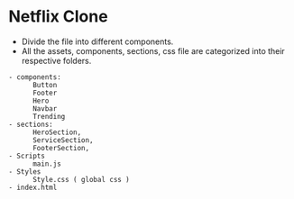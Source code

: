 # Netflix Clone
- Divide the file into different components.
- All the assets, components, sections, css file are categorized into their respective folders.
```
- components:
      Button
      Footer
      Hero
      Navbar
      Trending
- sections:
      HeroSection,
      ServiceSection,
      FooterSection,
- Scripts
      main.js
- Styles
      Style.css ( global css )
- index.html
```
